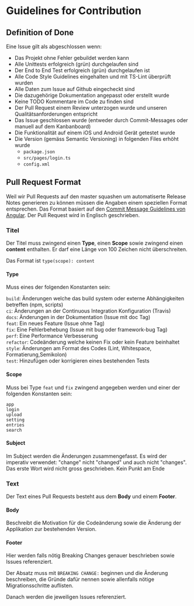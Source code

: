 # Guidelines for Contribution
## Definition of Done
Eine Issue gilt als abgeschlossen wenn:
- Das Projekt ohne Fehler gebuildet werden kann
- Alle Unittests erfolgreich (grün) durchgelaufen sind
- Der End to End Test erfolgreich (grün) durchgelaufen ist
- Alle Code Style Guidelines eingehalten und mit TS-Lint überprüft wurden
- Alle Daten zum Issue auf Github eingecheckt sind
- Die dazugehörige Dokumentation angepasst oder erstellt wurde
- Keine TODO Kommentare im Code zu finden sind
- Der Pull Request einem Review unterzogen wurde und unseren Qualitätsanforderungen entspricht
- Das Issue geschlossen wurde (entweder durch Commit-Messages oder manuell auf dem Kanbanboard)
- Die Funktionalität auf einem iOS und Android Gerät getestet wurde
- Die Version (gemäss Semantic Versioning) in folgenden Files erhöht wurde
  - `package.json`
  - `src/pages/login.ts`
  - `config.xml`

## Pull Request Format
Weil wir Pull Requests auf den master squashen um automatiserte Release Notes generieren zu können müssen die Angaben einem speziellen Format entsprechen. Das Format basiert auf den [Commit Message Guidelines von Angular](https://github.com/angular/angular/blob/master/CONTRIBUTING.md#-commit-message-guidelines). Der Pull Request wird in Englisch geschrieben.

### Titel
Der Titel muss zwingend einen **Type**, einen **Scope** sowie zwingend einen **content** enthalten. Er darf eine Länge von 100 Zeichen nicht überschreiten.

Das Format ist `type(scope): content`

#### Type

Muss eines der folgenden Konstanten sein:

`build`: Änderungen welche das build system oder externe Abhängigkeiten betreffen (npm, scripts)  
`ci`: Änderungen an der Continuous Integration Konfiguration (Travis)  
`docs`: Änderungen in der Dokumentation (Issue mit doc Tag)  
`feat`: Ein neues Feature (Issue ohne Tag)  
`fix`: Eine Fehlerbehebung (Issue mit bug oder framework-bug Tag)  
`perf`: Eine Performance Verbesserung  
`refactor`: Codeänderung welche keinen Fix oder kein Feature beinhaltet  
`style`: Änderungen am Format des Codes (Lint, Whitespace, Formatierung,Semikolon)  
`test`: Hinzufügen oder korrigieren eines bestehenden Tests

#### Scope
Muss bei Type `feat` und `fix` zwingend angegeben werden und einer der folgenden Konstanten sein:

`app`  
`login`  
`upload`  
`setting`  
`entries`  
`search` 

#### Subject
Im Subject werden die Änderungen zusammengefasst. Es wird der imperativ verwendet: "change" nicht "changed" und auch nicht "changes". Das erste Wort wird nicht gross geschrieben. Kein Punkt am Ende

### Text
Der Text eines Pull Requests besteht aus dem **Body** und einem **Footer**.

#### Body
Beschreibt die Motivation für die Codeänderung sowie die Änderung der Applikation zur bestehenden Version. 

#### Footer
Hier werden falls nötig Breaking Changes genauer beschrieben sowie Issues referenziert.

Der Absatz muss mit `BREAKING CHANGE:` beginnen und die Änderung beschreiben, die Gründe dafür nennen sowie allenfalls nötige Migrationsschritte auflisten.

Danach werden die jeweiligen Issues referenziert.
